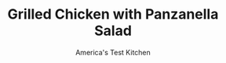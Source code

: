 ---
layout: ../../layouts/MarkdownPostLayout.astro
title: Grilled Chicken with Panzanella Salad
author: America's Test Kitchen
pubDate: 2023-03-15
description: "We set out for a way to dress up grilled chicken, and incorporate the abundance of fresh tomatoes during the summer."
image_url: https://res.cloudinary.com/hksqkdlah/image/upload/ar_1:1,c_fill,dpr_2.0,f_auto,fl_lossy.progressive.strip_profile,g_faces:auto,q_auto:low,w_344/6784_sfs-chix-wpanzanella-b-002-279501
tags: ["Main Courses","Chicken","Weeknight","Grilling & Barbecue","Salads","30-Minute Suppers"]
calories: 1776
protein: 41
carbohydrates: 17
fats: 
fiber: 2
ingredients: ["5 tablespoons, extra virgin olive oil","4 , garlic cloves, minced","1 , red onion, sliced into 1/4-inch rounds","4 , (1-inch-thick) slices Italian bread","4 , boneless, skinless chicken breasts (about 1 1/2 pounds)",", Salt and pepper","3 , ripe tomatoes, cored and chopped","1/2 cup, chopped fresh basil","3 tablespoons, red wine vinegar"]
serves: 4
time: "30 minutes"
instructions: ["Combine oil and garlic in bowl and microwave until bubbling and fragrant, about 1 minute. Brush onion slices with 1 tablespoon oil mixture and grill over hot fire until lightly charred, about 2 minutes per side. Transfer to large bowl. Brush bread with 1 tablespoon oil mixture and grill over hot fire until crisp and golden, about 1 minute per side. Transfer to cutting board.","Pat chicken dry with paper towels. Brush chicken with 1 tablespoon oil mixture and season with salt and pepper. Grill over hot fire until browned and cooked through, about 5 minutes per side. Transfer to plate and tent with foil.","Add tomatoes, basil, vinegar, and remaining oil mixture to bowl with grilled onions and toss to combine. Cut bread into 3/4-inch chunks, then fold into tomato mixture. Transfer chicken and tomato salad to individual plates. Serve."]
nutrition: ["892 mg Potassium","422 mg Phosphorus","56 mg Calcium","1 mg Iron","70 mg Magnesium","808 mg Sodium","1 mg Zinc","22 g Fat","17 mg Niacin (B3)","13 g Monounsaturated","2 g Polyunsaturated","16 mg Vitamin C","124 mg Cholesterol","3 g Saturated","2 g Fiber","30 µg Folic acid","43 µg Folate (food)","3 g Sugars","32 µg Vitamin K","262 g Water","17 g Carbs","95 µg Folate equivalent (total)","41 g Protein","3 mg Vitamin E","1 mg Vitamin B6","58 µg Vitamin A","444 kcal Energy","1776 calories"]
notes: "Any variety of ripe summer tomato can be used here."
---